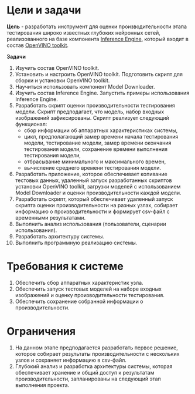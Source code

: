 # Цели и задачи

**Цель** - разработать инструмент для оценки производительности
этапа тестирования широко известных глубоких нейронных сетей,
реализованного на базе компонента [Inference Engine][inference-engine],
который входит в состав [OpenVINO toolkit][openvino-toolkit].

**Задачи**

1. Изучить состав OpenVINO toolkit.
1. Установить и настроить OpenVINO toolkit. Подготовить скрипт
   для сборки и установки OpenVINO toolkit.
1. Научиться использовать компонент Model Downloader.
1. Изучить состав Inference Engine. Запустить примеры
   использования Inference Engine.
1. Разработать скрипт оценки производительности тестирования модели.
   Скрипт предподагает, что модель, набор входных изображений
   зафиксированы. Скрипт реализует следующий функционал:
   - сбор информации об аппаратных характеристиках системы,
   - цикл, предполагающий замер времени начала тестирования модели,
     тестирование модели, замер времени окончания тестирования модели,
	 сохранение времени выполнения тестирования модели,
   - отбрасывание минимального и максимального времен,
   - вычисление среднего времени тестирования модели.
1. Разработать приложение, которое обеспечивает копивание тестовых
   данных, удаленный запуск разработанных скриптов установки
   OpenVINO toolkit, загрузки моделей с использованием Model Downloader
   и оценки производительности каждой модели.
1. Разработать скрипт, который обеспечивает удаленный запуск
   скрипта оценки производительности на разных узлах, собирает
   информацию о производительности и формирует csv-файл
   с временными результатами.
1. Выполнить анализ использования (пользователи, сценарии
   использования).
1. Разработать архитектуру системы.
1. Выполнить программную реализацию системы.

# Требования к системе

1. Обеспечить сбор аппаратных характеристик узла.
1. Обеспечить запуск тестовых моделей на наборе входных
   изображений и оценку производительности тестирования.
1. Обеспечить сохранение собранной информации о
   производительности.

# Ограничения

1. На данном этапе предподагается разработать первое решение,
   которое собирает результаты производительности с нескольких
   узлов и сохраняет информацию в csv-файл.
1. Глубокий анализ и разработка архитектуры системы, которая
   обеспечивает хранение и общий доступ к результатам
   производительности, запланированы на следующий этап выполнения
   проекта.

<!-- LINKS -->
[openvino-toolkit]: https://software.intel.com/en-us/openvino-toolkit
[inference-engine]: https://software.intel.com/en-us/articles/OpenVINO-InferEngine
